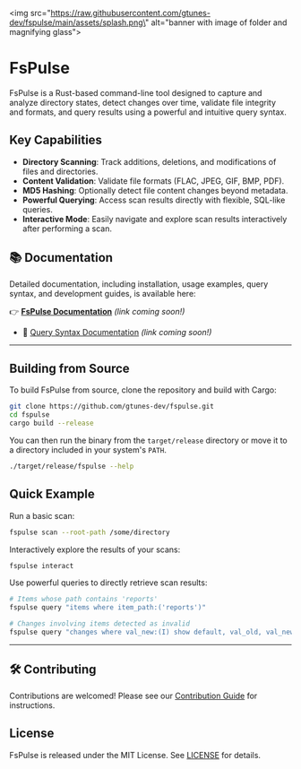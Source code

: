 <img src=\"https://raw.githubusercontent.com/gtunes-dev/fspulse/main/assets/splash.png\" alt=\"banner with image of folder and magnifying glass\">

# FsPulse

FsPulse is a Rust-based command-line tool designed to capture and analyze directory states, detect changes over time, validate file integrity and formats, and query results using a powerful and intuitive query syntax.

## Key Capabilities

- **Directory Scanning**: Track additions, deletions, and modifications of files and directories.
- **Content Validation**: Validate file formats (FLAC, JPEG, GIF, BMP, PDF).
- **MD5 Hashing**: Optionally detect file content changes beyond metadata.
- **Powerful Querying**: Access scan results directly with flexible, SQL-like queries.
- **Interactive Mode**: Easily navigate and explore scan results interactively after performing a scan.

## 📚 Documentation

Detailed documentation, including installation, usage examples, query syntax, and development guides, is available here:

👉 **[FsPulse Documentation](https://gtunes-dev.github.io/fspulse/)** *(link coming soon!)*

- 📖 [Query Syntax Documentation](https://gtunes-dev.github.io/fspulse/query.html) *(link coming soon!)*

---

## Building from Source

To build FsPulse from source, clone the repository and build with Cargo:

```sh
git clone https://github.com/gtunes-dev/fspulse.git
cd fspulse
cargo build --release
```

You can then run the binary from the `target/release` directory or move it to a directory included in your system's `PATH`.

```sh
./target/release/fspulse --help
```

## Quick Example

Run a basic scan:

```sh
fspulse scan --root-path /some/directory
```

Interactively explore the results of your scans:

```sh
fspulse interact
```

Use powerful queries to directly retrieve scan results:

```sh
# Items whose path contains 'reports'
fspulse query "items where item_path:('reports')"

# Changes involving items detected as invalid
fspulse query "changes where val_new:(I) show default, val_old, val_new order by change_id desc"
```

---

## 🛠 Contributing

Contributions are welcomed! Please see our [Contribution Guide](https://gtunes-dev.github.io/fspulse/development.html) for instructions.

## License

FsPulse is released under the MIT License. See [LICENSE](LICENSE) for details.

